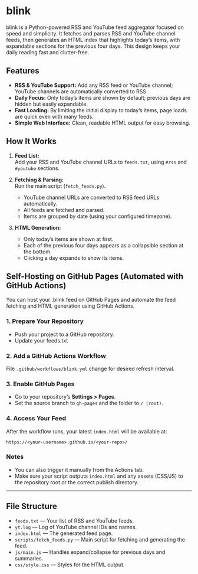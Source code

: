# blink

blink is a Python-powered RSS and YouTube feed aggregator focused on speed and simplicity. It fetches and parses RSS and YouTube channel feeds, then generates an HTML index that highlights today’s items, with expandable sections for the previous four days. This design keeps your daily reading fast and clutter-free.

## Features

- **RSS & YouTube Support:** Add any RSS feed or YouTube channel; YouTube channels are automatically converted to RSS.
- **Daily Focus:** Only today’s items are shown by default; previous days are hidden but easily expandable.
- **Fast Loading:** By limiting the initial display to today’s items, page loads are quick even with many feeds.
- **Simple Web Interface:** Clean, readable HTML output for easy browsing.

## How It Works

1. **Feed List:**  
   Add your RSS and YouTube channel URLs to `feeds.txt`, using `#rss` and `#youtube` sections.

2. **Fetching & Parsing:**  
   Run the main script (`fetch_feeds.py`).  
   - YouTube channel URLs are converted to RSS feed URLs automatically.
   - All feeds are fetched and parsed.
   - Items are grouped by date (using your configured timezone).

3. **HTML Generation:**  
   - Only today’s items are shown at first.
   - Each of the previous four days appears as a collapsible section at the bottom.
   - Clicking a day expands to show its items.

## Self-Hosting on GitHub Pages (Automated with GitHub Actions)

You can host your .blink feed on GitHub Pages and automate the feed fetching and HTML generation using GitHub Actions.

### 1. Prepare Your Repository

- Push your project to a GitHub repository.
- Update your feeds.txt

### 2. Add a GitHub Actions Workflow

File `.github/workflows/blink.yml` change for desired refresh interval.


### 3. Enable GitHub Pages

- Go to your repository’s **Settings > Pages**.
- Set the source branch to `gh-pages` and the folder to `/ (root)`.

### 4. Access Your Feed

After the workflow runs, your latest `index.html` will be available at:

```
https://<your-username>.github.io/<your-repo>/
```

### Notes

- You can also trigger it manually from the Actions tab.
- Make sure your script outputs `index.html` and any assets (CSS/JS) to the repository root or the correct publish directory.

---

## File Structure

- `feeds.txt` — Your list of RSS and YouTube feeds.
- `yt.log` — Log of YouTube channel IDs and names.
- `index.html` — The generated feed page.
- `scripts/fetch_feeds.py` — Main script for fetching and generating the feed.
- `js/main.js` — Handles expand/collapse for previous days and summaries.
- `css/style.css` — Styles for the HTML output.
